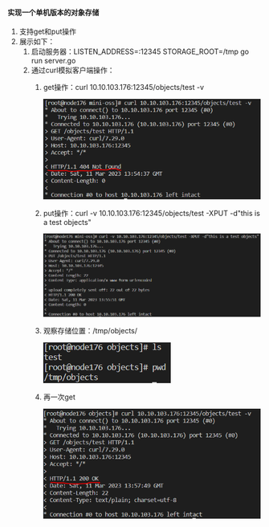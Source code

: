 #### 实现一个单机版本的对象存储

1. 支持get和put操作
2. 展示如下：
   1. 启动服务器：LISTEN_ADDRESS=:12345 STORAGE_ROOT=/tmp go run server.go
   2. 通过curl模拟客户端操作：
      1. get操作：curl 10.10.103.176:12345/objects/test -v

         ![1678542919981](image/readme/1678542919981.png)
      2. put操作：curl -v 10.10.103.176:12345/objects/test -XPUT -d"this is a test objects"

         ![1678542968295](image/readme/1678542968295.png)
      3. 观察存储位置：/tmp/objects/

         ![1678543033019](image/readme/1678543033019.png)
      4. 再一次get

         ![1678543086314](image/readme/1678543086314.png)
